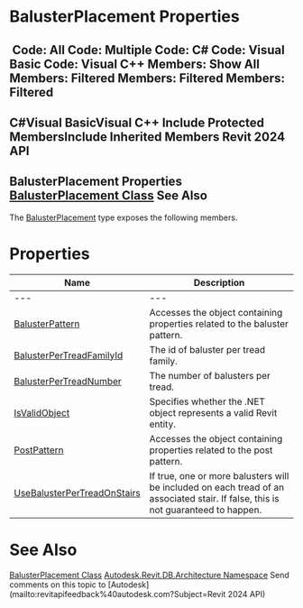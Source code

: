 # BalusterPlacement Properties

﻿
 Code: All Code: Multiple Code: C# Code: Visual Basic Code: Visual C++  Members: Show All Members: Filtered Members: Filtered Members: Filtered   
---  
C#Visual BasicVisual C++
Include Protected MembersInclude Inherited Members
Revit 2024 API  
---  
BalusterPlacement Properties  
[BalusterPlacement Class](33c016f2-bf39-a852-052f-b1c80b0f1860.md "BalusterPlacement Class") See Also  
---  
The [BalusterPlacement](33c016f2-bf39-a852-052f-b1c80b0f1860.md "BalusterPlacement Class") type exposes the following members.
# Properties
| Name | Description |
| --- | --- |
| --- | --- | --- |
| [BalusterPattern](1d8b109e-c916-80fd-f41b-04c9deeccddd.md "BalusterPattern Property") | Accesses the object containing properties related to the baluster pattern. |
| [BalusterPerTreadFamilyId](eeb75390-9f5e-1ff8-6259-d454ec3e99e2.md "BalusterPerTreadFamilyId Property") | The id of baluster per tread family. |
| [BalusterPerTreadNumber](978bfaf4-b0f8-7af5-1147-cee9c6817865.md "BalusterPerTreadNumber Property") | The number of balusters per tread. |
| [IsValidObject](a3e1bf6e-0a4f-b972-893a-f09cdfc7c6c1.md "IsValidObject Property") | Specifies whether the .NET object represents a valid Revit entity. |
| [PostPattern](d95f08c8-4d68-4af3-7b4d-c8929848be95.md "PostPattern Property") | Accesses the object containing properties related to the post pattern. |
| [UseBalusterPerTreadOnStairs](c4e88ca4-4f65-9a44-c89c-dc30e40b70ae.md "UseBalusterPerTreadOnStairs Property") | If true, one or more balusters will be included on each tread of an associated stair. If false, this is not guaranteed to happen. |

# See Also
[BalusterPlacement Class](33c016f2-bf39-a852-052f-b1c80b0f1860.md "BalusterPlacement Class")
[Autodesk.Revit.DB.Architecture Namespace](720f0c58-cb2b-4f13-374a-7348ed0a1cd3.md "Autodesk.Revit.DB.Architecture Namespace")
Send comments on this topic to [Autodesk](mailto:revitapifeedback%40autodesk.com?Subject=Revit 2024 API)